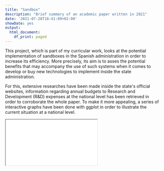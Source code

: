 ```yaml
---
title: "Sandbox"
description: "Brief summary of an academic paper written in 2021"
date: '2021-07-28T18:41:09+02:00'
showDate: yes
output:
  html_document:
    df_print: paged
---
```


This project, which is part of my curricular work, looks at the potential implementation of sandboxes in the Spanish administration in order to increase its efficiency. More precisely, its aim is to asses the potential benefits that may accompany the use of such systems when it comes to develop or buy new technologies to implement inside the state administration.

For this, extensive researches have been made inside the state's official websites, information regarding annual budgets to Research and Development (R&D) expenses at the national level has been retrieved in order to corroborate the whole paper. To make it more appealing, a series of interactive graphs have been done with ggplot in order to illustrate the current situation at a national level.

<script type="text/javascript">
  function iframeLoaded() {
      var iFrameID = document.getElementById('custom_resize');
      if(iFrameID) {
            // here you can make the height, I delete it first, then I make it again
            iFrameID.height = "";
            iFrameID.height = iFrameID.contentWindow.document.body.scrollHeight + "px";
            window.frames[0].document.body.style.backgroundColor='#fff8f0'
      }   
  }
</script>


<iframe src="/GAV.html" scrolling=no id="custom_resize" onload="iframeLoaded()"></iframe>
<p>&nbsp;</p>

